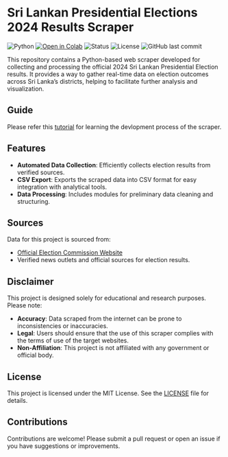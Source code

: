 # Sri Lankan Presidential Elections 2024 Results Scraper

![Python](https://img.shields.io/badge/Python-3.x-blue)
[![Open in Colab](https://colab.research.google.com/assets/colab-badge.svg)](https://colab.research.google.com/github/ratheesk/srilankan-presidential-elections-2024-results-scraper/blob/main/scraper.ipynb)
![Status](https://img.shields.io/badge/Status-Active-brightgreen)
![License](https://img.shields.io/github/license/ratheesk/srilankan-presidential-elections-2024-results-scraper)
![GitHub last commit](https://img.shields.io/github/last-commit/ratheesk/srilankan-presidential-elections-2024-results-scraper)

This repository contains a Python-based web scraper developed for collecting and processing the official 2024 Sri Lankan Presidential Election results. It provides a way to gather real-time data on election outcomes across Sri Lanka’s districts, helping to facilitate further analysis and visualization.

## Guide

Please refer this [tutorial](https://ratheesk.github.io/election-scraper-dashboard-guide/) for learning the devlopment process of the scraper.

## Features

- **Automated Data Collection**: Efficiently collects election results from verified sources.
- **CSV Export**: Exports the scraped data into CSV format for easy integration with analytical tools.
- **Data Processing**: Includes modules for preliminary data cleaning and structuring.

## Sources

Data for this project is sourced from:

- [Official Election Commission Website](https://elections.gov.lk)
- Verified news outlets and official sources for election results.

## Disclaimer

This project is designed solely for educational and research purposes. Please note:

- **Accuracy**: Data scraped from the internet can be prone to inconsistencies or inaccuracies.
- **Legal**: Users should ensure that the use of this scraper complies with the terms of use of the target websites.
- **Non-Affiliation**: This project is not affiliated with any government or official body.

## License

This project is licensed under the MIT License. See the [LICENSE](LICENSE) file for details.

## Contributions

Contributions are welcome! Please submit a pull request or open an issue if you have suggestions or improvements.
